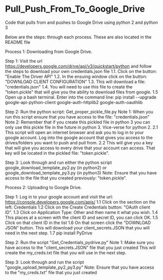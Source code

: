 # Pull_Push_From_To_Google_Drive
Code that pulls from and pushes to Google Drive using python 2 and python 3

Below are the steps: through each process. These are also located in the README file

Process 1: Downloading from Google Drive.

Step 1: Visit the url https://developers.google.com/drive/api/v3/quickstart/python and follow the steps to download your own credentials.json file
  1.1. Click on the button: "Enable The Driver API"
  1.2. In the ensuing window click on the button: "DOWNLOAD CLIENT CONFIGURATION"
  1.3. This will download a file: "credentials.json"
  1.4. You will need to use this file to create the "token.pickle" that will give you the ability to download files from google.
  1.5 Open up a bash terminal. Enter into the command line: pip install --upgrade google-api-python-client google-auth-httplib2 google-auth-oauthlib

Step 2: Run the python script: Get_proper_pickle_file.py
Note 1: When you run this script ensure that you have access to the file: "credentials.json"
Note 2: Remember that if you create this pickled file in python 3 you can only use this pickle file in the future in python 3. Vice-verse for python 2.
  2.1 This script will open an internet browser and ask you to log in to your google account. Log into the google account that gives you access to the drives/folders you want to push and pull from.
  2.2 This will give you a key that will give you access to every drive that your account can access. That key will be located in the pickled file: "token.pickle".

Step 3: Look through and run either the python script google_download_template_py2.py (in python2) or google_download_template_py3.py (in python3)
Note: Ensure that you have access to the file that you created previously: "token.pickle".



Process 2: Uploading to Google Drive.

Step 1: Log in to your google account and visit the url: https://console.developers.google.com/apis/
1.1 Click on the section on the left: Credentials
1.2 Click on the Create Credentials button: "OAuth client ID".
1.3 Click on Application Type: Other and then name it what you wish.
1.4 This places at a screen with the client ID and secret ID, you can click OK.
1.5 Click on that client ID in the list
1.6 On that screen click the "DOWNLOAD JSON" button. This will download your client_secrets.JSON that you will need in the next step.
1.7 pip install PyDrive

Step 2: Run the script "Get_Credentials_pydrive.py"
Note 1: Make sure you have access to the "client_secrets.JSON" file that you just created
This will create the my_creds.txt file that you will use in the next step.

Step 3: Look through and run the script "google_upload_template_py2_py3.py"
Note: Ensure that you have access to the "my_creds.txt" file that you just created
